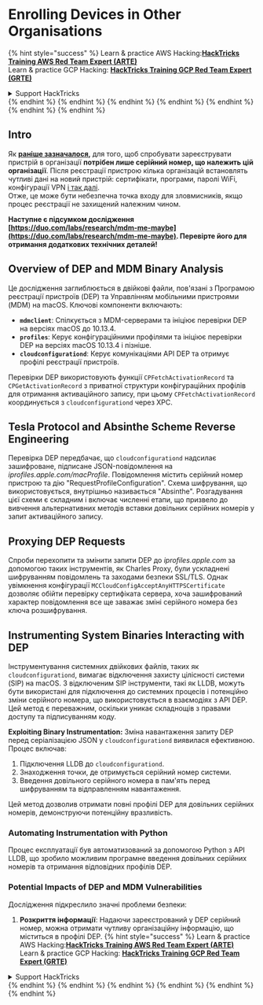# Enrolling Devices in Other Organisations

{% hint style="success" %}
Learn & practice AWS Hacking:<img src="/.gitbook/assets/arte.png" alt="" data-size="line">[**HackTricks Training AWS Red Team Expert (ARTE)**](https://training.hacktricks.xyz/courses/arte)<img src="/.gitbook/assets/arte.png" alt="" data-size="line">\
Learn & practice GCP Hacking: <img src="/.gitbook/assets/grte.png" alt="" data-size="line">[**HackTricks Training GCP Red Team Expert (GRTE)**<img src="/.gitbook/assets/grte.png" alt="" data-size="line">](https://training.hacktricks.xyz/courses/grte)

<details>

<summary>Support HackTricks</summary>

* Check the [**subscription plans**](https://github.com/sponsors/carlospolop)!
* **Join the** 💬 [**Discord group**](https://discord.gg/hRep4RUj7f) or the [**telegram group**](https://t.me/peass) or **follow** us on **Twitter** 🐦 [**@hacktricks\_live**](https://twitter.com/hacktricks\_live)**.**
* **Share hacking tricks by submitting PRs to the** [**HackTricks**](https://github.com/carlospolop/hacktricks) and [**HackTricks Cloud**](https://github.com/carlospolop/hacktricks-cloud) github repos.

</details>
{% endhint %}
{% endhint %}
{% endhint %}
{% endhint %}
{% endhint %}
{% endhint %}
{% endhint %}

## Intro

Як [**раніше зазначалося**](./#what-is-mdm-mobile-device-management)**,** для того, щоб спробувати зареєструвати пристрій в організації **потрібен лише серійний номер, що належить цій організації**. Після реєстрації пристрою кілька організацій встановлять чутливі дані на новий пристрій: сертифікати, програми, паролі WiFi, конфігурації VPN [і так далі](https://developer.apple.com/enterprise/documentation/Configuration-Profile-Reference.pdf).\
Отже, це може бути небезпечна точка входу для зловмисників, якщо процес реєстрації не захищений належним чином.

**Наступне є підсумком дослідження [https://duo.com/labs/research/mdm-me-maybe](https://duo.com/labs/research/mdm-me-maybe). Перевірте його для отримання додаткових технічних деталей!**

## Overview of DEP and MDM Binary Analysis

Це дослідження заглиблюється в двійкові файли, пов'язані з Програмою реєстрації пристроїв (DEP) та Управлінням мобільними пристроями (MDM) на macOS. Ключові компоненти включають:

- **`mdmclient`**: Спілкується з MDM-серверами та ініціює перевірки DEP на версіях macOS до 10.13.4.
- **`profiles`**: Керує конфігураційними профілями та ініціює перевірки DEP на версіях macOS 10.13.4 і пізніше.
- **`cloudconfigurationd`**: Керує комунікаціями API DEP та отримує профілі реєстрації пристроїв.

Перевірки DEP використовують функції `CPFetchActivationRecord` та `CPGetActivationRecord` з приватної структури конфігураційних профілів для отримання активаційного запису, при цьому `CPFetchActivationRecord` координується з `cloudconfigurationd` через XPC.

## Tesla Protocol and Absinthe Scheme Reverse Engineering

Перевірка DEP передбачає, що `cloudconfigurationd` надсилає зашифроване, підписане JSON-повідомлення на _iprofiles.apple.com/macProfile_. Повідомлення містить серійний номер пристрою та дію "RequestProfileConfiguration". Схема шифрування, що використовується, внутрішньо називається "Absinthe". Розгадування цієї схеми є складним і включає численні етапи, що призвело до вивчення альтернативних методів вставки довільних серійних номерів у запит активаційного запису.

## Proxying DEP Requests

Спроби перехопити та змінити запити DEP до _iprofiles.apple.com_ за допомогою таких інструментів, як Charles Proxy, були ускладнені шифруванням повідомлень та заходами безпеки SSL/TLS. Однак увімкнення конфігурації `MCCloudConfigAcceptAnyHTTPSCertificate` дозволяє обійти перевірку сертифіката сервера, хоча зашифрований характер повідомлення все ще заважає зміні серійного номера без ключа розшифрування.

## Instrumenting System Binaries Interacting with DEP

Інструментування системних двійкових файлів, таких як `cloudconfigurationd`, вимагає відключення захисту цілісності системи (SIP) на macOS. З відключеним SIP інструменти, такі як LLDB, можуть бути використані для підключення до системних процесів і потенційно зміни серійного номера, що використовується в взаємодіях з API DEP. Цей метод є переважним, оскільки уникає складнощів з правами доступу та підписуванням коду.

**Exploiting Binary Instrumentation:**
Зміна навантаження запиту DEP перед серіалізацією JSON у `cloudconfigurationd` виявилася ефективною. Процес включав:

1. Підключення LLDB до `cloudconfigurationd`.
2. Знаходження точки, де отримується серійний номер системи.
3. Введення довільного серійного номера в пам'ять перед шифруванням та відправленням навантаження.

Цей метод дозволив отримати повні профілі DEP для довільних серійних номерів, демонструючи потенційну вразливість.

### Automating Instrumentation with Python

Процес експлуатації був автоматизований за допомогою Python з API LLDB, що зробило можливим програмне введення довільних серійних номерів та отримання відповідних профілів DEP.

### Potential Impacts of DEP and MDM Vulnerabilities

Дослідження підкреслило значні проблеми безпеки:

1. **Розкриття інформації**: Надаючи зареєстрований у DEP серійний номер, можна отримати чутливу організаційну інформацію, що міститься в профілі DEP.
{% hint style="success" %}
Learn & practice AWS Hacking:<img src="/.gitbook/assets/arte.png" alt="" data-size="line">[**HackTricks Training AWS Red Team Expert (ARTE)**](https://training.hacktricks.xyz/courses/arte)<img src="/.gitbook/assets/arte.png" alt="" data-size="line">\
Learn & practice GCP Hacking: <img src="/.gitbook/assets/grte.png" alt="" data-size="line">[**HackTricks Training GCP Red Team Expert (GRTE)**<img src="/.gitbook/assets/grte.png" alt="" data-size="line">](https://training.hacktricks.xyz/courses/grte)

<details>

<summary>Support HackTricks</summary>

* Check the [**subscription plans**](https://github.com/sponsors/carlospolop)!
* **Join the** 💬 [**Discord group**](https://discord.gg/hRep4RUj7f) or the [**telegram group**](https://t.me/peass) or **follow** us on **Twitter** 🐦 [**@hacktricks\_live**](https://twitter.com/hacktricks\_live)**.**
* **Share hacking tricks by submitting PRs to the** [**HackTricks**](https://github.com/carlospolop/hacktricks) and [**HackTricks Cloud**](https://github.com/carlospolop/hacktricks-cloud) github repos.

</details>
{% endhint %}
</details>
{% endhint %}
</details>
{% endhint %}
</details>
{% endhint %}
</details>
{% endhint %}
</details>
{% endhint %}
